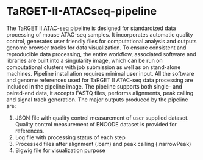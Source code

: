 # TaRGET-II-ATACseq-pipeline

The TaRGET II ATAC-seq pipeline is designed for standardized data processing of mouse ATAC-seq samples. It incorporates automatic quality control, generates user friendly files for computational analysis and outputs genome browser tracks for data visualization. To ensure consistent and reproducible data processing, the entire workflow, associated software and libraries are built into a singularity image, which can be run on computational clusters with job submission as well as on stand-alone machines. Pipeline installation requires minimal user input. All the software and genome references used for TaRGET II ATAC-seq data processing are included in the pipeline image. The pipeline supports both single- and paired-end data, it accepts FASTQ files, performs alignments, peak calling and signal track generation. The major outputs produced by the pipeline are:
   1)	JSON file with quality control measurement of user supplied dataset. Quality control measurement of ENCODE dataset is  provided for references. 
   2)	Log file with processing status of each step 
   3)	Processed files after alignment (.bam) and peak calling (.narrowPeak) 
   4)	Bigwig file for visualization purpose

